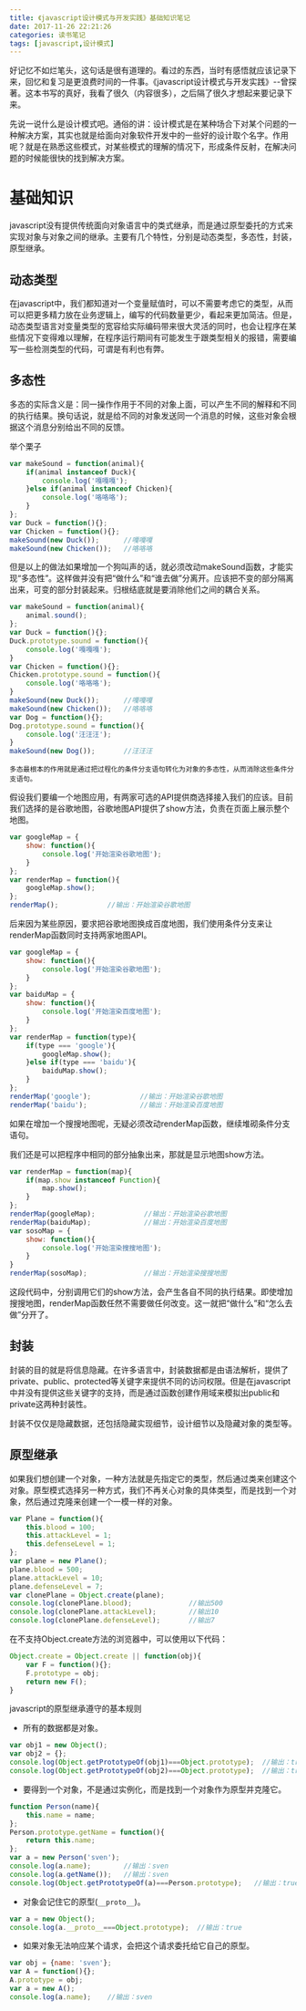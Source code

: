 ```yaml
---
title: 《javascript设计模式与开发实践》基础知识笔记
date: 2017-11-26 22:21:26
categories: 读书笔记
tags: [javascript,设计模式]
---
```


好记忆不如烂笔头，这句话是很有道理的。看过的东西，当时有感悟就应该记录下来，回忆和复习是更浪费时间的一件事。《javascript设计模式与开发实践》--曾探著。这本书写的真好，我看了很久（内容很多），之后隔了很久才想起来要记录下来。

先说一说什么是设计模式吧。通俗的讲：设计模式是在某种场合下对某个问题的一种解决方案，其实也就是给面向对象软件开发中的一些好的设计取个名字。作用呢？就是在熟悉这些模式，对某些模式的理解的情况下，形成条件反射，在解决问题的时候能很快的找到解决方案。

# 基础知识

javascript没有提供传统面向对象语言中的类式继承，而是通过原型委托的方式来实现对象与对象之间的继承。主要有几个特性，分别是动态类型，多态性，封装，原型继承。

## 动态类型

在javascript中，我们都知道对一个变量赋值时，可以不需要考虑它的类型，从而可以把更多精力放在业务逻辑上，编写的代码数量更少，看起来更加简洁。但是，动态类型语言对变量类型的宽容给实际编码带来很大灵活的同时，也会让程序在某些情况下变得难以理解，在程序运行期间有可能发生于跟类型相关的报错，需要编写一些检测类型的代码，可谓是有利也有弊。

## 多态性

多态的实际含义是：同一操作作用于不同的对象上面，可以产生不同的解释和不同的执行结果。换句话说，就是给不同的对象发送同一个消息的时候，这些对象会根据这个消息分别给出不同的反馈。

举个栗子

``` javascript
var makeSound = function(animal){
    if(animal instanceof Duck){
        console.log('嘎嘎嘎');
    }else if(animal instanceof Chicken){
        console.log('咯咯咯');
    }
};
var Duck = function(){};
var Chicken = function(){};
makeSound(new Duck());      //嘎嘎嘎
makeSound(new Chicken());   //咯咯咯
```

但是以上的做法如果增加一个狗叫声的话，就必须改动makeSound函数，才能实现“多态性”。这样做并没有把“做什么”和“谁去做”分离开。应该把不变的部分隔离出来，可变的部分封装起来。归根结底就是要消除他们之间的耦合关系。

``` javascript
var makeSound = function(animal){
    animal.sound();
};
var Duck = function(){};
Duck.prototype.sound = function(){
    console.log('嘎嘎嘎');
}
var Chicken = function(){};
Chicken.prototype.sound = function(){
    console.log('咯咯咯');
}
makeSound(new Duck());      //嘎嘎嘎
makeSound(new Chicken());   //咯咯咯
var Dog = function(){};
Dog.prototype.sound = function(){
    console.log('汪汪汪');
}
makeSound(new Dog());       //汪汪汪
```

`多态最根本的作用就是通过把过程化的条件分支语句转化为对象的多态性，从而消除这些条件分支语句。`

假设我们要编一个地图应用，有两家可选的API提供商选择接入我们的应该。目前我们选择的是谷歌地图，谷歌地图API提供了show方法，负责在页面上展示整个地图。
``` javascript
var googleMap = {
    show: function(){
        console.log('开始渲染谷歌地图');
    }
};
var renderMap = function(){
    googleMap.show();
};
renderMap();            //输出：开始渲染谷歌地图
```

后来因为某些原因，要求把谷歌地图换成百度地图，我们使用条件分支来让renderMap函数同时支持两家地图API。

``` javascript
var googleMap = {
    show: function(){
        console.log('开始渲染谷歌地图');
    }
};
var baiduMap = {
    show: function(){
        console.log('开始渲染百度地图');
    }
};
var renderMap = function(type){
    if(type === 'google'){
        googleMap.show();
    }else if(type === 'baidu'){
        baiduMap.show();
    }
};
renderMap('google');            //输出：开始渲染谷歌地图
renderMap('baidu');             //输出：开始渲染百度地图
```

如果在增加一个搜搜地图呢，无疑必须改动renderMap函数，继续堆砌条件分支语句。

我们还是可以把程序中相同的部分抽象出来，那就是显示地图show方法。

``` javascript
var renderMap = function(map){
    if(map.show instanceof Function){
        map.show();
    }
};
renderMap(googleMap);            //输出：开始渲染谷歌地图
renderMap(baiduMap);             //输出：开始渲染百度地图
var sosoMap = {
    show: function(){
        console.log('开始渲染搜搜地图');
    }
}
renderMap(sosoMap);              //输出：开始渲染搜搜地图
```

这段代码中，分别调用它们的show方法，会产生各自不同的执行结果。即使增加搜搜地图，renderMap函数任然不需要做任何改变。这一就把“做什么”和“怎么去做”分开了。

## 封装

封装的目的就是将信息隐藏。在许多语言中，封装数据都是由语法解析，提供了private、public、protected等关键字来提供不同的访问权限。但是在javascript中并没有提供这些关键字的支持，而是通过函数创建作用域来模拟出public和private这两种封装性。

封装不仅仅是隐藏数据，还包括隐藏实现细节，设计细节以及隐藏对象的类型等。

## 原型继承

如果我们想创建一个对象，一种方法就是先指定它的类型，然后通过类来创建这个对象。原型模式选择另一种方式，我们不再关心对象的具体类型，而是找到一个对象，然后通过克隆来创建一个一模一样的对象。

``` javascript
var Plane = function(){
    this.blood = 100;
    this.attackLevel = 1;
    this.defenseLevel = 1;
};
var plane = new Plane();
plane.blood = 500;
plane.attackLevel = 10;
plane.defenseLevel = 7;
var clonePlane = Object.create(plane);
console.log(clonePlane.blood);              //输出500
console.log(clonePlane.attackLevel);        //输出10
console.log(clonePlane.defenseLevel);       //输出7
```

在不支持Object.create方法的浏览器中，可以使用以下代码：

``` javascript
Object.create = Object.create || function(obj){
    var F = function(){};
    F.prototype = obj;
    return new F();
}
```
javascript的原型继承遵守的基本规则

* 所有的数据都是对象。
``` javascript
var obj1 = new Object();
var obj2 = {};
console.log(Object.getPrototypeOf(obj1)===Object.prototype);  //输出：true  
console.log(Object.getPrototypeOf(obj2)===Object.prototype);  //输出：true
```
* 要得到一个对象，不是通过实例化，而是找到一个对象作为原型并克隆它。
``` javascript
function Person(name){
    this.name = name;
};
Person.prototype.getName = function(){
    return this.name;
};
var a = new Person('sven');
console.log(a.name);        //输出：sven
console.log(a.getName());   //输出：sven
console.log(Object.getPrototypeOf(a)===Person.prototype);   //输出：true
```
* 对象会记住它的原型(`__proto__`)。
``` javascript
var a = new Object();
console.log(a.__proto__===Object.prototype);  //输出：true  
```
* 如果对象无法响应某个请求，会把这个请求委托给它自己的原型。
``` javascript
var obj = {name: 'sven'};
var A = function(){};
A.prototype = obj;
var a = new A();
console.log(a.name);    //输出：sven
```
